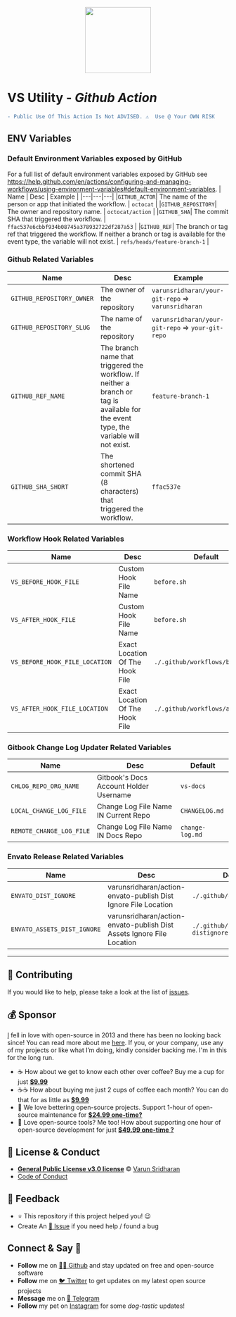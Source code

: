 <p align="center"><img src="https://cdn.svarun.dev/gh/actions.png" width="150px"/></p>

# VS Utility - ***Github Action***

```diff
- Public Use Of This Action Is Not ADVISED. ⚠️  Use @ Your OWN RISK
```

## ENV Variables 

### Default Environment Variables exposed by GitHub
For a full list of default environment variables exposed by GitHub see https://help.github.com/en/actions/configuring-and-managing-workflows/using-environment-variables#default-environment-variables.
| Name | Desc | Example |
|---|---|---|
|`GITHUB_ACTOR`| The name of the person or app that initiated the workflow. | `octocat` |
|`GITHUB_REPOSITORY`| The owner and repository name. | `octocat/action` |
|`GITHUB_SHA`| The commit SHA that triggered the workflow. | `ffac537e6cbbf934b08745a378932722df287a53` |
|`GITHUB_REF`| The branch or tag ref that triggered the workflow. If neither a branch or tag is available for the event type, the variable will not exist. | `refs/heads/feature-branch-1` |

### Github Related Variables
| Name | Desc | Example |
|---|---|---|
|`GITHUB_REPOSITORY_OWNER`| The owner of the repository  | `varunsridharan/your-git-repo` => `varunsridharan` |
|`GITHUB_REPOSITORY_SLUG`| The name of the repository  | `varunsridharan/your-git-repo` => `your-git-repo` |
|`GITHUB_REF_NAME`| The branch name that triggered the workflow. If neither a branch or tag is available for the event type, the variable will not exist. | `feature-branch-1` |
|`GITHUB_SHA_SHORT`| The shortened commit SHA (8 characters) that triggered the workflow. | `ffac537e` |


### Workflow Hook Related Variables
| Name | Desc | Default |
|---|---|---|
| `VS_BEFORE_HOOK_FILE` | Custom Hook File Name | `before.sh` |
| `VS_AFTER_HOOK_FILE` | Custom Hook File Name | `before.sh` 
| `VS_BEFORE_HOOK_FILE_LOCATION` | Exact Location Of The Hook File | `./.github/workflows/before.sh` 
| `VS_AFTER_HOOK_FILE_LOCATION` | Exact Location Of The Hook File | `./.github/workflows/after.sh` 

### Gitbook Change Log Updater Related Variables
| Name | Desc | Default |
|---|---|---|
| `CHLOG_REPO_ORG_NAME` | Gitbook's Docs Account Holder Username | `vs-docs` |
| `LOCAL_CHANGE_LOG_FILE` | Change Log File Name IN Current Repo | `CHANGELOG.md` |
| `REMOTE_CHANGE_LOG_FILE` | Change Log File Name IN Docs Repo | `change-log.md` |

### Envato Release Related Variables
| Name | Desc | Default |
|---|---|---|
| `ENVATO_DIST_IGNORE` | varunsridharan/action-envato-publish Dist Ignore File Location | `./.github/distignore.txt` |
| `ENVATO_ASSETS_DIST_IGNORE` | varunsridharan/action-envato-publish Dist Assets Ignore File Location | `./.github/assets-distignore.txt` |


---

## 🤝 Contributing
If you would like to help, please take a look at the list of [issues](issues/).

## 💰 Sponsor
[I][twitter] fell in love with open-source in 2013 and there has been no looking back since! You can read more about me [here][website].
If you, or your company, use any of my projects or like what I’m doing, kindly consider backing me. I'm in this for the long run.

- ☕ How about we get to know each other over coffee? Buy me a cup for just [**$9.99**][buymeacoffee]
- ☕️☕️ How about buying me just 2 cups of coffee each month? You can do that for as little as [**$9.99**][buymeacoffee]
- 🔰         We love bettering open-source projects. Support 1-hour of open-source maintenance for [**$24.99 one-time?**][paypal]
- 🚀         Love open-source tools? Me too! How about supporting one hour of open-source development for just [**$49.99 one-time ?**][paypal]

## 📝 License & Conduct
- [**General Public License v3.0 license**](LICENSE) © [Varun Sridharan](website)
- [Code of Conduct](code-of-conduct.md)

## 📣 Feedback
- ⭐ This repository if this project helped you! :wink:
- Create An [🔧 Issue](issues/) if you need help / found a bug

## Connect & Say 👋
- **Follow** me on [👨‍💻 Github][github] and stay updated on free and open-source software
- **Follow** me on [🐦 Twitter][twitter] to get updates on my latest open source projects
- **Message** me on [📠 Telegram][telegram]
- **Follow** my pet on [Instagram][sofythelabrador] for some _dog-tastic_ updates!

<!-- Personl Links -->
[paypal]: https://go.svarun.dev/paypal
[buymeacoffee]: https://go.svarun.dev/buymeacoffee
[sofythelabrador]: https://www.instagram.com/sofythelabrador/
[github]: https://go.svarun.dev/github/
[twitter]: https://go.svarun.dev/twitter/
[telegram]: https://go.svarun.dev/telegram/
[email]: https://go.svarun.dev/contact/email/
[website]: https://go.svarun.dev/website/

